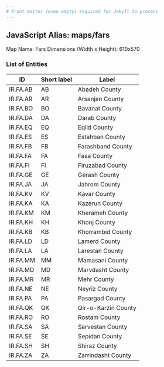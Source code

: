 ```yaml
---
# Front matter (even empty) required for Jekyll to process
---
```


## JavaScript Alias: maps/fars

Map Name: Fars
Dimensions (Width x Height): 610x570





### List of Entities

ID | Short label | Label
---|---|---|
IR.FA.AB|AB|Abadeh County
IR.FA.AR|AR|Arsanjan County
IR.FA.BO|BO|Bavanat County
IR.FA.DA|DA|Darab County
IR.FA.EQ|EQ|Eqlid County
IR.FA.ES|ES|Estahban County
IR.FA.FB|FB|Farashband County
IR.FA.FA|FA|Fasa County
IR.FA.FI|FI|Firuzabad County
IR.FA.GE|GE|Gerash County
IR.FA.JA|JA|Jahrom County
IR.FA.KV|KV|Kavar County
IR.FA.KA|KA|Kazerun County
IR.FA.KM|KM|Kherameh County
IR.FA.KH|KH|Khonj County
IR.FA.KB|KB|Khorrambid County
IR.FA.LD|LD|Lamerd County
IR.FA.LA|LA|Larestan County
IR.FA.MM|MM|Mamasani County
IR.FA.MD|MD|Marvdasht County
IR.FA.MR|MR|Mehr County
IR.FA.NE|NE|Neyriz County
IR.FA.PA|PA|Pasargad County
IR.FA.QK|QK|Qir-o-Karzin County
IR.FA.RO|RO|Rostam County
IR.FA.SA|SA|Sarvestan County
IR.FA.SE|SE|Sepidan County
IR.FA.SH|SH|Shiraz County
IR.FA.ZA|ZA|Zarrindasht County